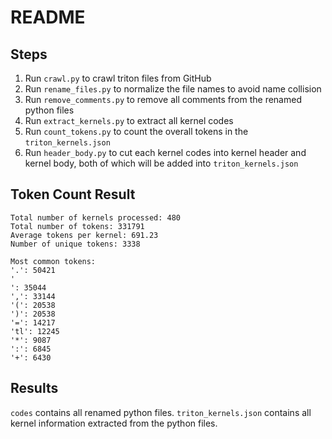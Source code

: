 # README

## Steps

1. Run `crawl.py` to crawl triton files from GitHub
2. Run `rename_files.py` to normalize the file names to avoid name collision
3. Run `remove_comments.py` to remove all comments from the renamed python files
4. Run `extract_kernels.py` to extract all kernel codes
5. Run `count_tokens.py` to count the overall tokens in the `triton_kernels.json`
6. Run `header_body.py` to cut each kernel codes into kernel header and kernel body, both of which will be added into `triton_kernels.json`

## Token Count Result

```
Total number of kernels processed: 480
Total number of tokens: 331791
Average tokens per kernel: 691.23
Number of unique tokens: 3338

Most common tokens:
'.': 50421
'
': 35044
',': 33144
'(': 20538
')': 20538
'=': 14217
'tl': 12245
'*': 9087
':': 6845
'+': 6430
```

## Results

`codes` contains all renamed python files.
`triton_kernels.json` contains all kernel information extracted from the python files.